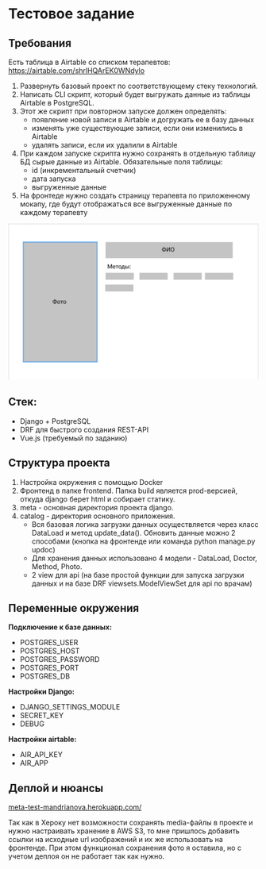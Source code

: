 # Тестовое задание

## Требования

Есть таблица в Airtable со списком терапевтов: https://airtable.com/shrlHQArEK0WNdylo

1. Развернуть базовый проект по соответствующему стеку технологий.
2. Написать CLI скрипт, который будет выгружать данные из таблицы Airtable в PostgreSQL.
3. Этот же скрипт при повторном запуске должен определять:
    - появление новой записи в Airtable и догружать ее в базу данных
    - изменять уже существующие записи, если они изменились в Airtable
    - удалять записи, если их удалили в Airtable
4. При каждом запуске скрипта нужно сохранять в отдельную таблицу БД сырые данные из Airtable. Обязательные поля таблицы:
    - id (инкрементальный счетчик)
    - дата запуска
    - выгруженные данные
5. На фронтеде нужно создать страницу терапевта по приложенному мокапу, где будут отображаться все выгруженные данные по каждому терапевту

![img.png](img.png)

## Стек:

- Django + PostgreSQL
- DRF для быстрого создания REST-API
- Vue.js (требуемый по заданию)


## Структура проекта

1. Настройка окружения с помощью Docker
2. Фронтенд в папке frontend. Папка build является prod-версией, откуда django берет html и собирает статику.
3. meta - основная директория проекта django.
4. catalog - директория основного приложения. 
   - Вся базовая логика загрузки данных осуществляется через класс DataLoad и метод update_data(). Обновить данные можно 2 способами (кнопка на фронтенде или команда python manage.py updoc)
   - Для хранения данных использовано 4 модели - DataLoad, Doctor, Method, Photo.
   - 2 view для api (на базе простой функции для запуска загрузки данных и на базе DRF viewsets.ModelViewSet для api по врачам)
   
## Переменные окружения

**Подключение к базе данных:**

- POSTGRES_USER 
- POSTGRES_HOST
- POSTGRES_PASSWORD
- POSTGRES_PORT
- POSTGRES_DB

**Настройки Django:**

- DJANGO_SETTINGS_MODULE
- SECRET_KEY
- DEBUG

**Настройки airtable:**

- AIR_API_KEY
- AIR_APP

## Деплой и нюансы

[meta-test-mandrianova.herokuapp.com/](https://meta-test-mandrianova.herokuapp.com/)

Так как в Хероку нет возможности сохранять media-файлы в проекте и нужно настраивать хранение в AWS S3, то мне пришлось добавить ссылки на исходные url изображений и их же использовать на фронтенде.
При этом функционал сохранения фото я оставила, но с учетом деплоя он не работает так как нужно.